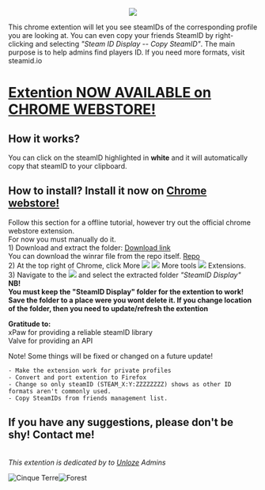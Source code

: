 <p align="center"><img src="https://i.ibb.co/9H2W1BX/Picture2.png"></p>

This chrome extention will let you see steamIDs of the corresponding profile you are looking at.
You can even copy your friends SteamID by right-clicking and selecting *"Steam ID Display -- Copy SteamID"*.
The main purpose is to help admins find players ID.
If you need more formats, visit steamid.io
<h1><a href="https://chrome.google.com/webstore/detail/steamid-display/ldkfpahjhbighlajfnbehegfpmjpfgmj">Extention NOW AVAILABLE on CHROME WEBSTORE!</a></h1>

## How it works?
You can click on the steamID highlighted in **white** and it will automatically copy that steamID to your clipboard.

## How to install? Install it now on [Chrome webstore!](https://chrome.google.com/webstore/detail/steamid-display/ldkfpahjhbighlajfnbehegfpmjpfgmj)
Follow this section for a offline tutorial, however try out the official chrome webstore extension.
<br>For now you must manually do it.
<br>1) Download and extract the folder: [Download link](https://github.com/xNidushan/SteamID-Display/raw/master/SteamID%20Display.rar) 
<br>You can download the winrar file from the repo itself. [Repo](https://github.com/xNidushan/SteamID-Display/blob/master/SteamID%20Display.rar) 
<br>2) At the top right of Chrome, click More <img src="https://lh3.googleusercontent.com/E2q6Vj9j60Dw0Z6NZFEx5vSB9yoZJp7C8suuvQXVA_2weMCXstGD7JEvNrzX3wuQrPtL"> <img src="https://lh3.googleusercontent.com/QbWcYKta5vh_4-OgUeFmK-JOB0YgLLoGh69P478nE6mKdfpWQniiBabjF7FVoCVXI0g"> More tools <img src="https://lh3.googleusercontent.com/QbWcYKta5vh_4-OgUeFmK-JOB0YgLLoGh69P478nE6mKdfpWQniiBabjF7FVoCVXI0g"> Extensions.
<br>3) Navigate to the <img src="https://i.imgur.com/loRQTvQ.png"> and select the extracted folder *"SteamID Display"*
<br>**NB! 
<br>You must keep the "SteamID Display" folder for the extention to work!
<br>Save the folder to a place were you wont delete it. If you change location of the folder, then you need to update/refresh the extention**

**Gratitude to:**
<br>xPaw for providing a reliable steamID library
<br>Valve for providing an API

Note! Some things will be fixed or changed on a future update!
```
- Make the extension work for private profiles
- Convert and port extention to Firefox
- Change so only steamID (STEAM_X:Y:ZZZZZZZZ) shows as other ID formats aren't commonly used.
- Copy SteamIDs from friends management list.
```

## If you have any suggestions, please don't be shy! Contact me!
<br>*This extention is dedicated by to [Unloze](http://unloze.com/)  Admins*

<img src="https://i.ibb.co/jVhp7pR/Bilde3.png" alt="Cinque Terre"><img src="https://lh3.googleusercontent.com/mer2efmzXqUL3xkl7ehZDOWGdVqL1jfg5N3HiAr2D3RrTILRMsHa3ewzaWT5o-DxQRm9SsawnA=w640-h400-e365-rj-sc0x00ffffff" alt="Forest">

